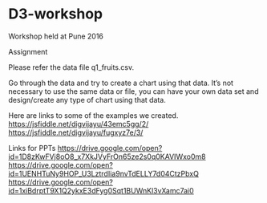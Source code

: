 # D3-workshop
Workshop held at Pune 2016

Assignment

Please refer the data file q1_fruits.csv.

Go through the data and try to create a chart using that data.
It’s not necessary to use the same data or file, you can have your own data set and 
design/create any type of chart using that data.

Here are links to some of the examples we created.
https://jsfiddle.net/digvijayu/43emc5gg/2/
https://jsfiddle.net/digvijayu/fugxyz7e/3/

Links for PPTs
https://drive.google.com/open?id=1D8zKwFVj8oO8_x7XkJVyFrOn65ze2s0q0KAVIWxo0m8
https://drive.google.com/open?id=1UENHTuNy9HOP_U3LztrdIia9nvTdELLY7d04CtzPbxQ
https://drive.google.com/open?id=1xiBdrptT9X1Q2ykxE3dFyg0Sqt1BUWnKl3vXamc7ai0